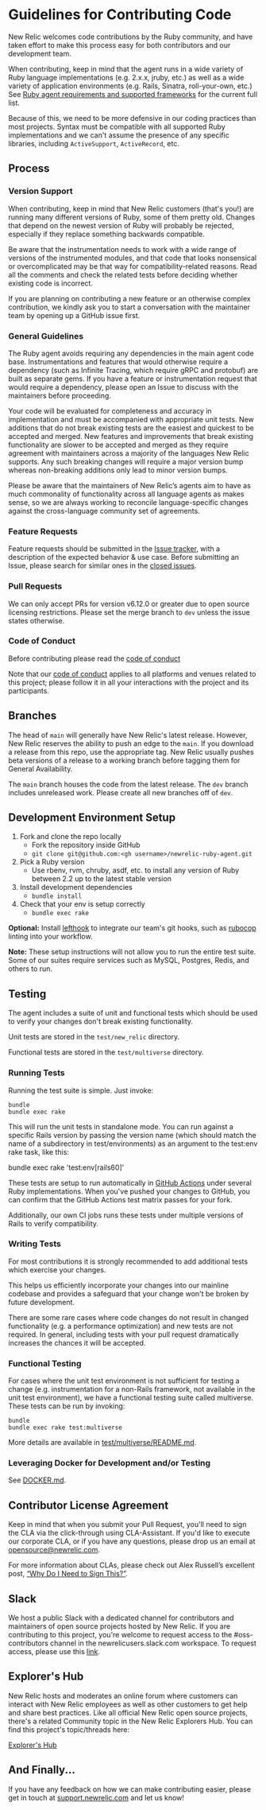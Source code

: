 # Guidelines for Contributing Code

New Relic welcomes code contributions by the Ruby community, and
have taken effort to make this process easy for both contributors and our
development team.

When contributing, keep in mind that the agent runs in a wide variety of Ruby
language implementations (e.g. 2.x.x, jruby, etc.) as well as a wide variety of
application environments (e.g. Rails, Sinatra, roll-your-own, etc.) See [Ruby agent requirements and supported frameworks](https://docs.newrelic.com/docs/agents/ruby-agent/getting-started/ruby-agent-requirements-supported-frameworks)
for the current full list.

Because of this, we need to be more defensive in our coding practices than most
projects. Syntax must be compatible with all supported Ruby implementations and
we can't assume the presence of any specific libraries, including `ActiveSupport`,
`ActiveRecord`, etc.

## Process

### Version Support

When contributing, keep in mind that New Relic customers (that's you!) are
running many different versions of Ruby, some of them pretty old. Changes that
depend on the newest version of Ruby will probably be rejected, especially if
they replace something backwards compatible.

Be aware that the instrumentation needs to work with a wide range of versions of
the instrumented modules, and that code that looks nonsensical or
overcomplicated may be that way for compatibility-related reasons. Read all the
comments and check the related tests before deciding whether existing code is
incorrect.

If you are planning on contributing a new feature or an otherwise complex
contribution, we kindly ask you to start a conversation with the maintainer team
by opening up a GitHub issue first.


### General Guidelines
The Ruby agent avoids requiring any dependencies in the main agent code base.
Instrumentations and features that would otherwise require a dependency (such as
Infinite Tracing, which require gRPC and protobuf) are built as separate gems.
If you have a feature or instrumentation request that would require a
dependency, please open an Issue to discuss with the maintainers before
proceeding.

Your code will be evaluated for completeness and accuracy in
implementation and must be accompanied with appropriate unit tests.  New
additions that do not break existing tests are the easiest and quickest to be
accepted and merged.  New features and improvements that break existing
functionality are slower to be accepted and merged as they require agreement
with maintainers across a majority of the languages New Relic supports.  Any
such breaking changes will require a major version bump whereas non-breaking
additions only lead to minor version bumps.

Please be aware that the maintainers of New Relic’s agents aim to have as much
commonality of functionality across all language agents as makes sense, so we are
always working to reconcile language-specific changes against the cross-language
community set of agreements.

### Feature Requests

Feature requests should be submitted in the [Issue tracker](../../issues), with
a description of the expected behavior & use case. Before submitting an Issue,
please search for similar ones in the [closed
issues](../../issues?q=is%3Aissue+is%3Aclosed).

### Pull Requests

We can only accept PRs for version v6.12.0 or greater due to open source
licensing restrictions. Please set the merge branch to `dev` unless the issue
states otherwise.

### Code of Conduct

Before contributing please read the [code of conduct](https://github.com/newrelic/.github/blob/master/CODE_OF_CONDUCT.md)

Note that our [code of conduct](https://github.com/newrelic/.github/blob/master/CODE_OF_CONDUCT.md) applies to all platforms
and venues related to this project; please follow it in all your interactions
with the project and its participants.

## Branches

The head of `main` will generally have New Relic's latest release. However,
New Relic reserves the ability to push an edge to the `main`. If you download a
release from this repo, use the appropriate tag. New Relic usually pushes beta
versions of a release to a working branch before tagging them for General
Availability.

The `main` branch houses the code from the latest release. The `dev` branch
includes unreleased work. Please create all new branches off of `dev`.

## Development Environment Setup

1. Fork and clone the repo locally
    - Fork the repository inside GitHub
    - `git clone git@github.com:<gh username>/newrelic-ruby-agent.git`
1. Pick a Ruby version
    - Use rbenv, rvm, chruby, asdf, etc. to install any version of Ruby between 2.2 up to the latest stable version
1. Install development dependencies
    - `bundle install`
1. Check that your env is setup correctly
    - `bundle exec rake`

**Optional:** Install [lefthook](https://github.com/evilmartians/lefthook) to
integrate our team's git hooks, such as [rubocop](https://github.com/rubocop/rubocop)
linting into your workflow.

**Note:** These setup instructions will not allow you to run the entire test
suite. Some of our suites require services such as MySQL, Postgres, Redis, and
others to run.

## Testing

The agent includes a suite of unit and functional tests which should be used to
verify your changes don't break existing functionality.

Unit tests are stored in the `test/new_relic` directory.

Functional tests are stored in the `test/multiverse` directory.

### Running Tests

Running the test suite is simple.  Just invoke:

    bundle
    bundle exec rake

This will run the unit tests in standalone mode. You can run against a specific Rails version
by passing the version name (which should match the name of a subdirectory in test/environments)
as an argument to the test:env rake task, like this:

bundle exec rake 'test:env[rails60]'

These tests are setup to run automatically in
[GitHub Actions](https://github.com/newrelic/newrelic-ruby-agent/actions) under several
Ruby implementations. When you've pushed your changes to GitHub, you can confirm that
the GitHub Actions test matrix passes for your fork.

Additionally, our own CI jobs runs these tests under multiple versions of Rails
to verify compatibility.

### Writing Tests

For most contributions it is strongly recommended to add additional tests which
exercise your changes.

This helps us efficiently incorporate your changes into our mainline codebase
and provides a safeguard that your change won't be broken by future development.

There are some rare cases where code changes do not result in changed
functionality (e.g. a performance optimization) and new tests are not required.
In general, including tests with your pull request dramatically increases the
chances it will be accepted.

### Functional Testing

For cases where the unit test environment is not sufficient for testing a
change (e.g. instrumentation for a non-Rails framework, not available in the
unit test environment), we have a functional testing suite called multiverse.
These tests can be run by invoking:

    bundle
    bundle exec rake test:multiverse

More details are available in
[test/multiverse/README.md](https://github.com/newrelic/newrelic-ruby-agent/blob/main/test/multiverse/README.md).

### Leveraging Docker for Development and/or Testing

See [DOCKER.md](DOCKER.md).

## Contributor License Agreement

Keep in mind that when you submit your Pull Request, you'll need to sign the CLA
via the click-through using CLA-Assistant. If you'd like to execute our
corporate CLA, or if you have any questions, please drop us an email at
opensource@newrelic.com.

For more information about CLAs, please check out Alex Russell’s excellent post,
[“Why Do I Need to Sign This?”](https://infrequently.org/2008/06/why-do-i-need-to-sign-this/).

## Slack

We host a public Slack with a dedicated channel for contributors and maintainers
of open source projects hosted by New Relic.  If you are contributing to this
project, you're welcome to request access to the #oss-contributors channel in
the newrelicusers.slack.com workspace.  To request access, please use this [link](https://join.slack.com/t/newrelicusers/shared_invite/zt-1ayj69rzm-~go~Eo1whIQGYnu3qi15ng).

## Explorer's Hub

New Relic hosts and moderates an online forum where customers can interact with
New Relic employees as well as other customers to get help and share best
practices. Like all official New Relic open source projects, there's a related
Community topic in the New Relic Explorers Hub. You can find this project's
topic/threads here:

[Explorer's Hub](https://discuss.newrelic.com/tags/rubyagent)

## And Finally...

If you have any feedback on how we can make contributing easier, please get in
touch at [support.newrelic.com](http://support.newrelic.com) and let us know!
